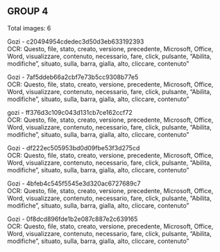 ## GROUP 4
Total images: 6  

Gozi - c20494954cdedec3d50d3eb633192393  
OCR: Questo, file, stato, creato, versione, precedente, Microsoft, Office, Word, visualizzare, contenuto, necessario, fare, click, pulsante, “Abilita, modifiche”, situato, sulla, barra, gialla, alto, cliccare, contenuto”  

Gozi - 7af5ddeb66a2cbf7e73b5cc9308b77e5  
OCR: Questo, file, stato, creato, versione, precedente, Microsoft, Office, Word, visualizzare, contenuto, necessario, fare, click, pulsante, “Abilita, modifiche”, situato, sulla, barra, gialla, alto, cliccare, contenuto”  

gozi - ff376d3c109c043d131cb7ce162ccf72  
OCR: Questo, file, stato, creato, versione, precedente, Microsoft, Office, Word, visualizzare, contenuto, necessario, fare, click, pulsante, “Abilita, modifiche”, situato, sulla, barra, gialla, alto, cliccare, contenuto”  

Gozi - df222ec505953bd0d09fbe53f3d275cd  
OCR: Questo, file, stato, creato, versione, precedente, Microsoft, Office, Word, visualizzare, contenuto, necessario, fare, click, pulsante, “Abilita, modifiche”, situato, sulla, barra, gialla, alto, cliccare, contenuto”  

Gozi - 4bfeb4c545f5545e3d320ac6727689c7  
OCR: Questo, file, stato, creato, versione, precedente, Microsoft, Office, Word, visualizzare, contenuto, necessario, fare, click, pulsante, “Abilita, modifiche”, situato, sulla, barra, gialla, alto, cliccare, contenuto”  

Gozi - 0f8dcd896fde1b2e087c887e2c639165  
OCR: Questo, file, stato, creato, versione, precedente, Microsoft, Office, Word, visualizzare, contenuto, necessario, fare, click, pulsante, “Abilita, modifiche”, situato, sulla, barra, gialla, alto, cliccare, contenuto”  


